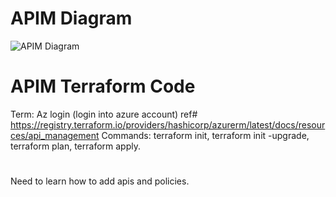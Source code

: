 # APIM Diagram

![APIM Diagram](https://user-images.githubusercontent.com/86179207/233776825-78ea58ce-bae6-41a7-a0b7-bcab5b90050d.png)


# APIM Terraform Code

Term: Az login (login into azure account)
ref# https://registry.terraform.io/providers/hashicorp/azurerm/latest/docs/resources/api_management
Commands:
terraform init, terraform init -upgrade, terraform plan, terraform apply.

#
Need to learn how to add apis and policies.
